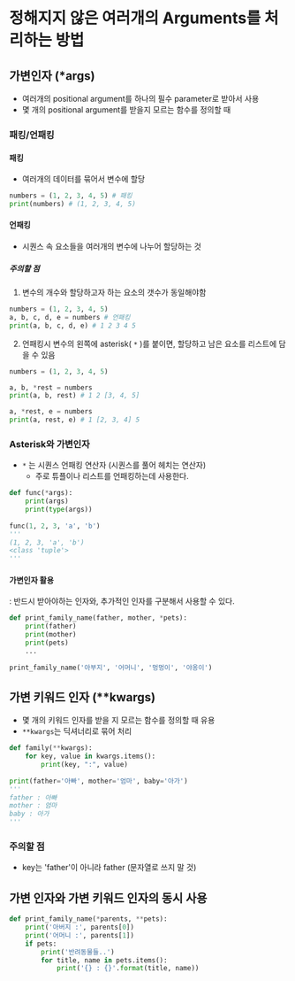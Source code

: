 # 정해지지 않은 여러개의 Arguments를 처리하는 방법

## 가변인자 (*args)

- 여러개의 positional argument를 하나의 필수 parameter로 받아서 사용
- 몇 개의 positional argument를 받을지 모르는 함수를 정의할 때



### 패킹/언패킹

#### 패킹

- 여러개의 데이터를 묶어서 변수에 할당

```python
numbers = (1, 2, 3, 4, 5) # 패킹
print(numbers) # (1, 2, 3, 4, 5)
```

#### 언패킹

- 시퀀스 속 요소들을 여러개의 변수에 나누어 할당하는 것

##### 주의할 점

1. 변수의 개수와 할당하고자 하는 요소의 갯수가 동일해야함

```python
numbers = (1, 2, 3, 4, 5)
a, b, c, d, e = numbers # 언패킹
print(a, b, c, d, e) # 1 2 3 4 5
```

2. 언패킹시 변수의 왼쪽에 asterisk( `*` )를 붙이면, 할당하고 남은 요소를 리스트에 담을 수 있음

```python
numbers = (1, 2, 3, 4, 5)

a, b, *rest = numbers
print(a, b, rest) # 1 2 [3, 4, 5]

a, *rest, e = numbers
print(a, rest, e) # 1 [2, 3, 4] 5
```

### Asterisk와 가변인자

- `*` 는 시퀀스 언패킹 연산자 (시퀀스를 풀어 헤치는 연산자)
  - 주로 튜플이나 리스트를 언패킹하는데 사용한다.

```python
def func(*args):
    print(args)
    print(type(args))
    
func(1, 2, 3, 'a', 'b')
'''
(1, 2, 3, 'a', 'b')
<class 'tuple'>
'''
```

#### 가변인자 활용

: 반드시 받아야하는 인자와, 추가적인 인자를 구분해서 사용할 수 있다.

```python
def print_family_name(father, mother, *pets):
	print(father)
	print(mother)
	print(pets)
	...
	
print_family_name('아부지', '어머니', '멍멍이', '야옹이')
```



## 가변 키워드 인자 (**kwargs)

- 몇 개의 키워드 인자를 받을 지 모르는 함수를 정의할 때 유용
- `**kwargs`는 딕셔너리로 묶어 처리

```python
def family(**kwargs):
	for key, value in kwargs.items():
		print(key, ":", value)
		
print(father='아빠', mother='엄마', baby='아가')
'''
father : 아빠
mother : 엄마
baby : 아가
'''
```

### 주의할 점

- key는 'father'이 아니라 father (문자열로 쓰지 말 것)



## 가변 인자와 가변 키워드 인자의 동시 사용

```python
def print_family_name(*parents, **pets):
	print('아버지 :', parents[0])
	print('어머니 :', parents[1])
	if pets:
		print('반려동물들..')
		for title, name in pets.items():
			print('{} : {}'.format(title, name))
```

